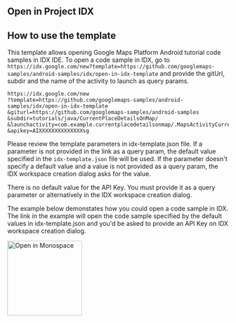 ## Open in Project IDX 

## How to use the template

This template allows opening Google Maps Platform Android tutorial code samples in IDX IDE. To open a code sample in IDX, go to `https://idx.google.com/new?template=https://github.com/googlemaps-samples/android-samples/idx/open-in-idx-template` and provide the gitUrl, subdir and the name of the activity to launch as query params. 

```
https://idx.google.com/new
?template=https://github.com/googlemaps-samples/android-samples/idx/open-in-idx-template 
&giturl=https://github.com/googlemaps-samples/android-samples
&subdir=tutorials/java/CurrentPlaceDetailsOnMap/
&launchactivity=com.example.currentplacedetailsonmap/.MapsActivityCurrentPlace
&apikey=AIXXXXXXXXXXXXXXsg
```

Please review the template parameters in idx-template.json file. If a parameter is not provided in the link as a query param, the default value specified in the `idx-template.json` file will be used. If the parameter doesn't specify a default value and a value is not provided as a query param, the IDX workspace creation dialog asks for the value.

There is no default value for the API Key. You must provide it as a query parameter or alternatively in the IDX workspace creation dialog.

The example below demonstates how you could open a code sample in IDX. The link in the example will open the code sample specified by the default values in idx-template.json and you'd be asked to provide an API Key on IDX workspace creation dialog.

<a href="https://idx.google.com/new?template=https://github.com/googlemaps-samples/android-samples/idx/open-in-idx-template&giturl=https://github.com/googlemaps-samples/android-samples&subdir=tutorials/java/CurrentPlaceDetailsOnMap/&launchactivity=com.example.currentplacedetailsonmap/.MapsActivityCurrentPlace">
  <img
    alt="Open in Monospace"
    src="https://www.gstatic.com/monospace/230815/openinprojectidx.png"
    width="170"
  />
</a>